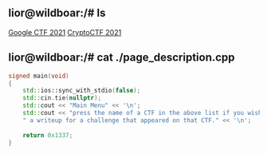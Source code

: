 ## lior@wildboar:/# ls

[Google CTF 2021](./2021-google-ctf/index.md)
[CryptoCTF 2021](./2021-crypto-ctf/index.md)

## lior@wildboar:/# cat ./page_description.cpp

```c++
signed main(void)
{
    std::ios::sync_with_stdio(false);
    std::cin.tie(nullptr);
    std::cout << "Main Menu" << '\n';
    std::cout << "press the name of a CTF in the above list if you wish to see" <<
    " a writeup for a challenge that appeared on that CTF." << '\n';
    
    return 0x1337;
}
```
